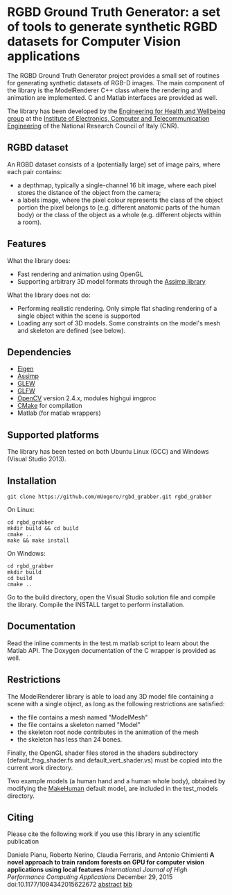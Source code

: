 # RGBD Ground Truth Generator: a set of tools to generate synthetic RGBD datasets for Computer Vision applications

The RGBD Ground Truth Generator project provides a small set of routines for generating synthetic datasets of RGB-D images. The main component of the library is the ModelRenderer C++ class where the rendering and animation are implemented. C and Matlab interfaces are provided as well.

The library has been developed by the [Engineering for Health and Wellbeing group](http://www.ehw.ieiit.cnr.it/?q=computervision) at the [Institute of Electronics, Computer and Telecommunication Engineering](http://www.ieiit.cnr.it)
of the National Research Council of Italy (CNR).

## RGBD dataset
An RGBD dataset consists of a (potentially large) set of image pairs, where each pair contains:
- a depthmap, typically a single-channel 16 bit image, where each pixel stores the distance of the object from the camera;
- a labels image, where the pixel colour represents the class of the object portion the pixel belongs to (e.g. different anatomic parts of the human body) or the class of the object as a whole (e.g. different objects within a room).

## Features
What the library does:
- Fast rendering and animation using OpenGL
- Supporting arbitrary 3D model formats through the [Assimp library ](http://www.assimp.org/)

What the library does not do:
- Performing realistic rendering. Only simple flat shading rendering of a single object within the scene is supported
- Loading any sort of 3D models. Some constraints on the model's mesh and skeleton are defined (see below).
 
## Dependencies
- [Eigen](http://eigen.tuxfamily.org/index.php?title=Main_Page)
- [Assimp](http://www.assimp.org/)
- [GLEW](http://glew.sourceforge.net/)
- [GLFW](http://www.glfw.org/)
- [OpenCV](http://opencv.org/) version 2.4.x, modules highgui imgproc
- [CMake](https://cmake.org/) for compilation
- Matlab (for matlab wrappers) 

## Supported platforms
The library has been tested on both Ubuntu Linux (GCC) and Windows (Visual Studio 2013).

## Installation
```
git clone https://github.com/mUogoro/rgbd_grabber.git rgbd_grabber
```
On Linux:
```
cd rgbd_grabber
mkdir build && cd build
cmake ..
make && make install
```
On Windows:
```
cd rgbd_grabber
mkdir build
cd build
cmake ..
```
Go to the build directory, open the Visual Studio solution file and compile the library. Compile the INSTALL target to perform installation.

## Documentation
Read the inline comments in the test.m matlab script to learn about the Matlab API. The Doxygen documentation of the C wrapper is provided as well.

## Restrictions
The ModelRenderer library is able to load any 3D model file containing a scene with a single object, as long as the following restrictions are satisfied:
- the file contains a mesh named "ModelMesh"
- the file contains a skeleton named "Model"
- the skeleton root node contributes in the animation of the mesh
- the skeleton has less than 24 bones.

Finally, the OpenGL shader files stored in the shaders subdirectory (default_frag_shader.fs and default_vert_shader.vs) must be copied into the current work directory.

Two example models (a human hand and a human whole body), obtained by modifying the [MakeHuman](http://www.makehuman.org/) default model, are included in the test_models directory.

## Citing
Please cite the following work if you use this library in any scientific publication

Daniele Pianu, Roberto Nerino, Claudia Ferraris, and Antonio Chimienti 
**A novel approach to train random forests on GPU for computer vision applications using local features**
*International Journal of High Performance Computing Applications*
December 29, 2015 doi:10.1177/1094342015622672
[abstract](http://hpc.sagepub.com/content/early/2015/12/29/1094342015622672.abstract) [bib](http://hpc.sagepub.com/citmgr?type=bibtex&gca=sphpc%3B1094342015622672v1)
